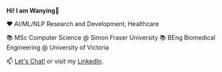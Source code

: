 **Hi! I am Wanying🙂**

❤️ AI/ML/NLP Research and Development, Healthcare

📚 MSc Computer Science @ Simon Fraser University
📚 BEng Biomedical Engineering @ University of Victoria


📫 [Let's Chat!](mailto:wanying.tian@outlook.com) or visit my [LinkedIn](https://www.linkedin.com/in/wanyingtian/).


